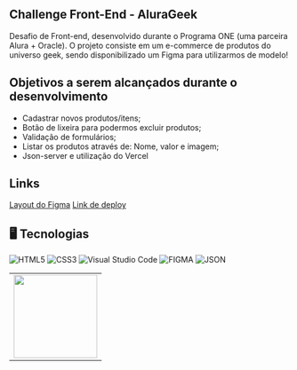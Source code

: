 ## Challenge Front-End - AluraGeek
Desafio de Front-end, desenvolvido durante o Programa ONE (uma parceira Alura + Oracle). O projeto consiste em um e-commerce de produtos do universo geek, sendo disponibilizado um Figma para utilizarmos de modelo!

## Objetivos a serem alcançados durante o desenvolvimento
- Cadastrar novos produtos/itens;
- Botão de lixeira para podermos excluir produtos;
- Validação de formulários;
- Listar os produtos através de: Nome, valor e imagem;
- Json-server e utilização do Vercel

## Links
[Layout do Figma](https://www.figma.com/design/1zm3NNIw4KcI0RQtR6UmqK/New-AluraGeek---PT?node-id=14-123&t=n2j3nP1hXeSae5YS-0)
[Link de deploy](https://alurageek-challenge-mocha.vercel.app/)

## 🖥️ Tecnologias
![HTML5](https://img.shields.io/badge/html5-%23E34F26.svg?style=for-the-badge&logo=html5&logoColor=white)
![CSS3](https://img.shields.io/badge/css3-%231572B6.svg?style=for-the-badge&logo=css3&logoColor=white)
![Visual Studio Code](https://img.shields.io/badge/Visual%20Studio%20Code-0078d7.svg?style=for-the-badge&logo=visual-studio-code&logoColor=white)
![FIGMA](https://img.shields.io/badge/figma-482ff7.svg?style=for-the-badge&logo=figma&logoColor=white)
![JSON](https://img.shields.io/badge/json-server-50bb52.svg?style=for-the-badge&logo=json-server&logoColor=white)

<table style="text-align: center;">
  <tr>
    <td>
      <img height="150px" src="">
    </td>
  <tr>
  </tr>
</table>

